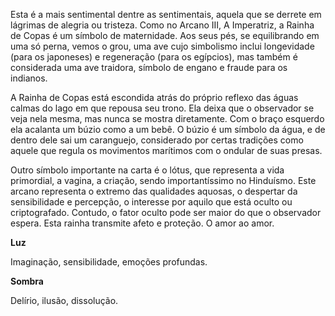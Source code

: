 Esta é a mais sentimental dentre as sentimentais, aquela que se derrete em
lágrimas de alegria ou tristeza. Como no Arcano III, A Imperatriz, a Rainha de
Copas é um símbolo de maternidade. Aos seus pés, se equilibrando em uma só
perna, vemos o grou, uma ave cujo simbolismo inclui longevidade (para os
japoneses) e regeneração (para os egípcios), mas também é considerada uma ave
traidora, símbolo de engano e fraude para os indianos.

A Rainha de Copas está escondida atrás do próprio reflexo das águas calmas do
lago em que repousa seu trono. Ela deixa que o observador se veja nela mesma,
mas nunca se mostra diretamente. Com o braço esquerdo ela acalanta um búzio
como a um bebê. O búzio é um símbolo da água, e de dentro dele sai um
caranguejo, considerado por certas tradições como aquele que regula os
movimentos marítimos com o ondular de suas presas.

Outro símbolo importante na carta é o lótus, que representa a vida primordial,
a vagina, a criação, sendo importantíssimo no Hinduísmo. Este arcano
representa o extremo das qualidades aquosas, o despertar da sensibilidade e
percepção, o interesse por aquilo que está oculto ou criptografado. Contudo, o
fator oculto pode ser maior do que o observador espera. Esta rainha transmite
afeto e proteção. O amor ao amor.

**Luz**

Imaginação, sensibilidade, emoções profundas.

**Sombra**

Delírio, ilusão, dissolução.

